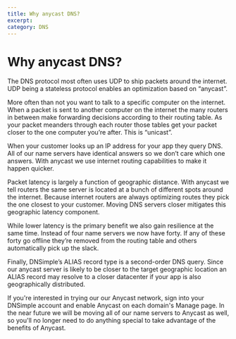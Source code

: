 ```yaml
---
title: Why anycast DNS?
excerpt: 
category: DNS
---
```


# Why anycast DNS?

The DNS protocol most often uses UDP to ship packets around the internet. UDP being a stateless protocol enables an optimization based on “anycast”.

More often than not you want to talk to a specific computer on the internet. When a packet is sent to another computer on the internet the many routers in between make forwarding decisions according to their routing table. As your packet meanders through each router those tables get your packet closer to the one computer you’re after. This is “unicast”.

When your customer looks up an IP address for your app they query DNS. All of our name servers have identical answers so we don’t care which one answers. With anycast we use internet routing capabilities to make it happen quicker.

Packet latency is largely a function of geographic distance. With anycast we tell routers the same server is located at a bunch of different spots around the internet. Because internet routers are always optimizing routes they pick the one closest to your customer. Moving DNS servers closer mitigates this geographic latency component.

While lower latency is the primary benefit we also gain resilience at the same time. Instead of four name servers we now have forty. If any of these forty go offline they’re removed from the routing table and others automatically pick up the slack.

Finally, DNSimple’s ALIAS record type is a second-order DNS query. Since our anycast server is likely to be closer to the target geographic location an ALIAS record may resolve to a closer datacenter if your app is also geographically distributed.

If you're interested in trying our our Anycast network, sign into your DNSimple account and enable Anycast on each domain's Manage page. In the near future we will be moving all of our name servers to Anycast as well, so you'll no longer need to do anything special to take advantage of the benefits of Anycast.
